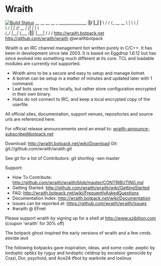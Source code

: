 # Wraith

[![Build Status](https://travis-ci.org/wraith/wraith.png?branch=master)](https://travis-ci.org/wraith/wraith)
			    __  __   __
    __  _  ______________  |__|/  |_|  |__
    \ \/ \/ /\_  __ \__  \ |  \    _\  |  \
     \     /  |  | \// __ \|  ||  | |   \  \
      \/\_/   |__|  (____  /__||__| |___|  /
			 \/              \/
	http://wraith.botpack.net
	http://github.com/wraith/wraith
	@wraithbotpack

Wraith is an IRC channel management bot written purely in C/C++.
It has been in development since late 2003. It is based on
Eggdrop 1.6.12 but has since evolved into something much
different at its core. TCL and loadable modules are currently
not supported.

* Wraith aims to be a secure and easy to setup and manage botnet.
* A botnet can be setup in a matter of minutes and updated later with 1 command.
* Leaf bots save no files locally, but rather store configuration encrypted in
  their own binary.
* Hubs do not connect to IRC, and keep a local encrypted copy of the userfile.

All official sites, documentation, support venues, repositories and source urls
are referenced here.

For official release announcements send an email to:
  wraith-announce-subscribe@botpack.net

Download: http://wraith.botpack.net/wiki/Download
Git: git://github.com/wraith/wraith.git

See git for a list of Contributors: git shortlog -sen master

Support:
* How To Contribute: http://github.com/wraith/wraith/blob/master/CONTRIBUTING.md
* Getting Started: http://github.com/wraith/wraith/wiki/GettingStarted
* FAQ: http://wraith.botpack.net/wiki/FrequentlyAskedQuestions
* Documentation Index: http://wraith.botpack.net/wiki/Documentation
* Issues can be reported at: https://github.com/wraith/wraith/issues
* #wraith @ EFnet

Please support wraith by signing up for a shell at http://www.xzibition.com (coupon 'wraith' for 30% off)

The botpack ghost inspired the early versions of wraith and a few cmds.
  einride
  ievil

The following botpacks gave inspiration, ideas, and some code:
  awptic by lordoptic
  optikz by ryguy and lordoptic
  celdrop by excelsior
  genocide by Crazi, Dor, psychoid, and Ace24
  tfbot by warknite and loslinux


